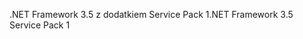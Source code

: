 <span data-ttu-id="7aea2-101">.NET Framework 3.5 z dodatkiem Service Pack 1</span><span class="sxs-lookup"><span data-stu-id="7aea2-101">.NET Framework 3.5 Service Pack 1</span></span>